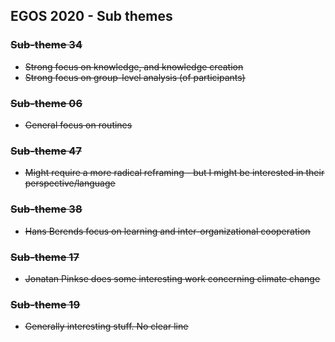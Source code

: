 ## EGOS 2020 - Sub themes

### <s>Sub-theme 34

* <s>Strong focus on knowledge, and knowledge creation
* <s>Strong focus on group-level analysis (of participants)

### <s>Sub-theme 06

* <s>General focus on routines

### <s>Sub-theme 47

* <s>Might require a more radical reframing - but I might be interested in their perspective/language

### <s>Sub-theme 38

* <s>Hans Berends focus on learning and inter-organizational cooperation

### Sub-theme 17

* Jonatan Pinkse does some interesting work concerning climate change

### Sub-theme 19

* Generally interesting stuff. No clear line